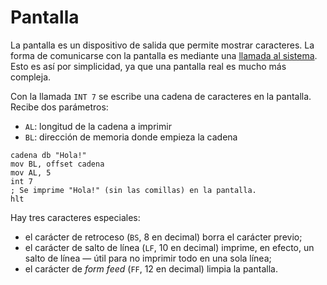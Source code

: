 # Pantalla

La pantalla es un dispositivo de salida que permite mostrar caracteres. La forma de comunicarse con la pantalla es mediante una [llamada al sistema](../../computer/cpu#llamadas-al-sistema). Esto es así por simplicidad, ya que una pantalla real es mucho más compleja.

Con la llamada `INT 7` se escribe una cadena de caracteres en la pantalla. Recibe dos parámetros:

- `AL`: longitud de la cadena a imprimir
- `BL`: dirección de memoria donde empieza la cadena

```vonsim
cadena db "Hola!"
mov BL, offset cadena
mov AL, 5
int 7
; Se imprime "Hola!" (sin las comillas) en la pantalla.
hlt
```

Hay tres caracteres especiales:

- el carácter de retroceso (`BS`, 8 en decimal) borra el carácter previo;
- el carácter de salto de línea (`LF`, 10 en decimal) imprime, en efecto, un salto de línea — útil para no imprimir todo en una sola línea;
- el carácter de _form feed_ (`FF`, 12 en decimal) limpia la pantalla.
